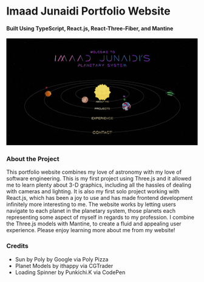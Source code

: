 # Imaad Junaidi Portfolio Website
#### Built Using TypeScript, React.js, React-Three-Fiber, and Mantine

![Imaad Junaidi's Portfolio Homepage](/public/images/portfolio.png)

### About the Project

This portfolio website combines my love of astronomy with my love of software engineering. This is my first project using Three.js and it allowed me to learn plenty about 3-D graphics, including all the hassles of dealing with cameras and lighting. It is also my first solo project working with React.js, which has been a joy to use and has made frontend development infinitely more interesting to me. The website works by letting users navigate to each planet in the planetary system, those planets each representing some aspect of myself in regards to my profession. I combine the Three.js models with Mantine, to create a fluid and appealing user experience. Please enjoy learning more about me from my website! 


### Credits
- Sun by Poly by Google via Poly Pizza
- Planet Models by ithappy via CGTrader
- Loading Spinner by Punkichi.K via CodePen
